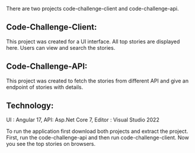 There are two projects code-challenge-client and code-challenge-api. 

## Code-Challenge-Client: 
This project was created for a UI interface. All top stories are displayed here. Users can view and search the stories.

## Code-Challenge-API:
This project was created to fetch the stories from different API and give an endpoint of stories with details.

## Technology:
UI : Angular 17,
API: Asp.Net Core 7,
Editor : Visual Studio 2022

To run the application first download both projects and extract the project. First, run the code-challenge-api and then run code-challenge-client. Now you see the top stories on browsers.

